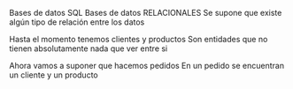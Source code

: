 Bases de datos SQL
Bases de datos RELACIONALES
Se supone que existe algún tipo de relación entre los datos

Hasta el momento tenemos clientes y productos
Son entidades que no tienen absolutamente nada que ver entre si

Ahora vamos a suponer que hacemos pedidos
En un pedido se encuentran un cliente y un producto


